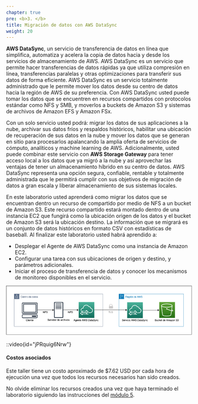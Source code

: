 ```yaml
---
chapter: true
pre: <b>3. </b>
title: Migración de datos con AWS DataSync
weight: 20
---
```

**AWS DataSync**, un servicio de transferencia de datos en línea que simplifica, automatiza y acelera la copia de datos hacia y desde los servicios de almacenamiento de AWS. AWS DataSync es un servicio que permite hacer transferencias de datos rápidas ya que utiliza compresión en línea, transferencias paralelas y otras optimizaciones para transferir sus datos de forma eficiente. AWS DataSync es un servicio totalmente administrado que le permite mover los datos desde su centro de datos hacia la región de AWS de su preferencia. Con AWS DataSync usted puede tomar los datos que se encuentren en recursos compartidos con protocolos estándar como NFS y SMB, y moverlos a buckets de Amazon S3 y sistemas de archivos de Amazon EFS y Amazon FSx.

Con un solo servicio usted podrá: migrar los datos de sus aplicaciones a la nube, archivar sus datos fríos y respaldos históricos, habilitar una ubicación de recuperación de sus datos en la nube y mover los datos que se generan en sitio para procesarlos apalancando la amplia oferta de servicios de cómputo, analíticos y machine learning de AWS. Adicionalmente, usted puede combinar este servicio con **AWS Storage Gateway** para tener acceso local a los datos que ya migró a la nube y así aprovechar las ventajas de tener un almacenamiento híbrido en su centro de datos. AWS DataSync representa una opción segura, confiable, rentable y totalmente administrada que le permitirá cumplir con sus objetivos de migración de datos a gran escala y liberar almacenamiento de sus sistemas locales. 

En este laboratorio usted aprenderá como migrar los datos que se encuentran dentro un recurso de compartido por medio de NFS a un bucket de Amazon S3. Este recurso compartido estará montado dentro de una instancia EC2 que fungirá como la ubicación origen de los datos y el bucket de Amazon S3 será la ubicación destino. La información que se migrará es un conjunto de datos históricos en formato CSV con estadísticas de baseball. Al finalizar este laboratorio usted habrá aprendido a:

- Desplegar el Agente de AWS DataSync como una instancia de Amazon EC2.
- Configurar una tarea con sus ubicaciones de origen y destino, y parámetros adicionales.
- Iniciar el proceso de transferencia de datos y conocer los mecanismos de monitoreo disponibles en el servicio.

![Diagrama](/static/images/ds/diagrama.png)

::video{id="jPRquig6Nrw"}

#### Costos asociados

Este taller tiene un costo aproximado de $7.62 USD por cada hora de ejecución una vez que todos los recursos necesarios han sido creados.

No olvide eliminar los recursos creados una vez que haya terminado el laboratorio siguiendo las instrucciones del [módulo 5](/20_datasync/50_eliminar).